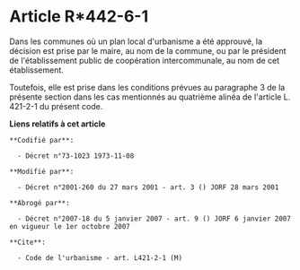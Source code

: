 # Article R*442-6-1

Dans les communes où un plan local d'urbanisme a été approuvé, la décision est prise par le maire, au nom de la commune, ou
par le président de l'établissement public de coopération intercommunale, au nom de cet établissement.

Toutefois, elle est prise dans les conditions prévues au paragraphe 3 de la présente section dans les cas mentionnés au
quatrième alinéa de l'article L. 421-2-1 du présent code.

**Liens relatifs à cet article**

	**Codifié par**:

	  - Décret n°73-1023 1973-11-08

	**Modifié par**:

	  - Décret n°2001-260 du 27 mars 2001 - art. 3 () JORF 28 mars 2001

	**Abrogé par**:

	  - Décret n°2007-18 du 5 janvier 2007 - art. 9 () JORF 6 janvier 2007 en vigueur le 1er octobre 2007

	**Cite**:

	  - Code de l'urbanisme - art. L421-2-1 (M)
